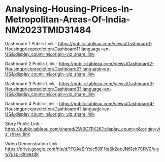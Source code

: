 # Analysing-Housing-Prices-In-Metropolitan-Areas-Of-India-NM2023TMID31484


Dashboard 1 Public Link - https://public.tableau.com/views/Dashboard1-Housingpriceprediction/Dashboard1?:language=en-US&:display_count=n&:origin=viz_share_link

Dashboard 2 Public Link - https://public.tableau.com/views/Dashboard2-Housingpriceprediction/Dashboard2?:language=en-US&:display_count=n&:origin=viz_share_link

Dashboard 3 Public Link - https://public.tableau.com/views/Dashboard3-Housingpriceprediction/Dashboard3?:language=en-US&:display_count=n&:origin=viz_share_link

Dashboard 4 Public Link - https://public.tableau.com/views/Dashboard4-Housingpriceprediction/Dashboard4?:language=en-US&:display_count=n&:origin=viz_share_link

Story Public Link - https://public.tableau.com/shared/2W6C7FK2K?:display_count=n&:origin=viz_share_link

Video Demonstration Link - https://drive.google.com/file/d/1FOAaSrYolc50iFNeSk2ooJN61eh7CRV0/view?usp=drivesdk
